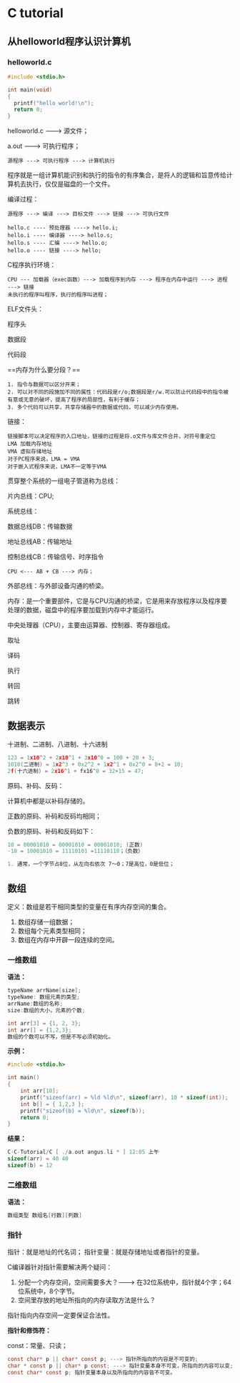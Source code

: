 # C tutorial

## 从helloworld程序认识计算机

### helloworld.c

```c
#include <stdio.h>

int main(void)
{
  printf("hello world!\n");
  return 0;
}
```

helloworld.c ---> 源文件；

a.out ---> 可执行程序；

```
源程序 ---> 可执行程序 ---> 计算机执行 
```

程序就是一组计算机能识别和执行的指令的有序集合，是将人的逻辑和旨意传给计算机去执行，仅仅是磁盘的一个文件。

编译过程：

```
源程序 ---> 编译 ---> 目标文件 ---> 链接 ---> 可执行文件 
```

```
hello.c ---- 预处理器 ----> hello.i;
hello.i ---- 编译器 ----> hello.s;
hello.s ---- 汇编 ----> hello.o;
hello.o ---- 链接 ----> hello;
```

C程序执行环境：

```
CPU --- 加载器（exec函数）---> 加载程序到内存 ---> 程序在内存中运行 ---> 进程 ---> 链接
未执行的程序叫程序，执行的程序叫进程；
```

ELF文件头：

程序头

数据段

代码段

==内存为什么要分段？==

```
1. 指令与数据可以区分开来；
2. 可以对不同的段施加不同的属性：代码段是r/o;数据段是r/w.可以防止代码段中的指令被有意或无意的破坏，提高了程序的局部性，有利于缓存；
3. 多个代码可以共享，共享存储器中的数据或代码，可以减少内存使用。
```

链接：

```
链接脚本可以决定程序的入口地址，链接的过程是将.o文件与库文件合并，对符号重定位
LMA 加载内存地址
VMA 虚拟存储地址
对于PC程序来说，LMA = VMA
对于嵌入式程序来说，LMA不一定等于VMA
```



贯穿整个系统的一组电子管道称为总线：

片内总线：CPU;

系统总线：

数据总线DB：传输数据

地址总线AB：传输地址

控制总线CB：传输信号、时序指令

```
CPU <--- AB + CB ---> 内存；
```

外部总线：与外部设备沟通的桥梁。



内存：是一个重要部件，它是与CPU沟通的桥梁，它是用来存放程序以及程序要处理的数据，磁盘中的程序要加载到内存中才能运行。



中央处理器（CPU），主要由运算器、控制器、寄存器组成。

取址

译码

执行

转回

跳转



## 数据表示

十进制、二进制、八进制、十六进制

```c
123 = 1x10^2 + 2x10^1 + 3x10^0 = 100 + 20 + 3;
1010(二进制) = 1x2^3 + 0x2^2 + 1x2^1 + 0x2^0 = 8+2 = 10;
2f(十六进制) = 2x16^1 + fx16^0 = 32+15 = 47;
```

原码、补码、反码：

计算机中都是以补码存储的。

正数的原码、补码和反码均相同；

负数的原码、补码和反码如下：

```c
10 = 00001010 = 00001010 = 00001010; (正数)
-10 = 10001010 = 11110101 =11110110；（负数）
```



```markdown
1. 通常，一个字节占8位，从左向右依次 7～0；7是高位，0是低位；
```











## 数组

定义：数组是若干相同类型的变量在有序内存空间的集合。

1. 数组存储一组数据；
2. 数组每个元素类型相同；
3. 数组在内存中开辟一段连续的空间。

### 一维数组

**语法：**

```c
typeName arrName[size]; 
typeName: 数组元素的类型;
arrName:数组的名称;
size:数组的大小，元素的个数;

int arr[3] = {1, 2, 3};
int arr[] = {1,2,3};
数组的个数可以不写，但是不写必须初始化。
```

**示例：**

```c
#include <stdio.h>

int main()
{
    int arr[10];
    printf("sizeof(arr) = %ld %ld\n", sizeof(arr), 10 * sizeof(int));
    int b[] = { 1,2,3 };
    printf("sizeof(b) = %ld\n", sizeof(b));
    return 0;
}
```

**结果：**

```c
C-C-Tutorial/C [ ./a.out angus.li * ] 12:05 上午
sizeof(arr) = 40 40
sizeof(b) = 12
```

### 二维数组

**语法：**

```c
数组类型 数组名[行数][列数]
```

### 指针

指针：就是地址的代名词；
指针变量：就是存储地址或者指针的变量。

C编译器针对指针需要解决两个疑问：
1. 分配一个内存空间，空间需要多大？---> 在32位系统中，指针就4个字；64位系统中，8个字节。
2. 空间里存放的地址所指向的内存读取方法是什么？

指针指向内存空间一定要保证合法性。

**指针和修饰符：**

const：常量、只读；

```c
const char* p || char* const p; ---> 指针所指向的内容是不可变的;
char * const p || char* p const; ---> 指针变量本身不可变，所指向的内容可以变;
const char* const p; 指针变量本身以及所指向的内容皆不可变。
```









